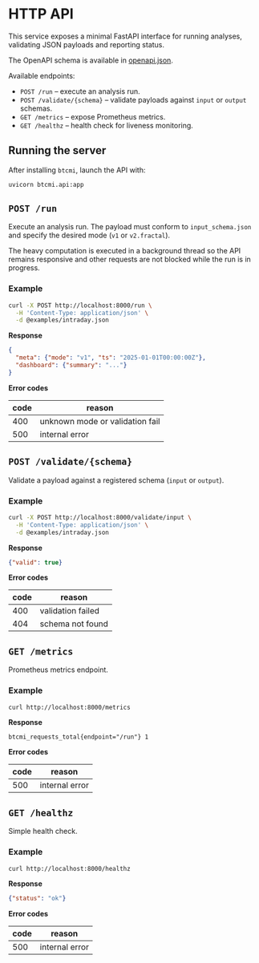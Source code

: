 # HTTP API

This service exposes a minimal FastAPI interface for running analyses, validating JSON payloads and reporting status.

The OpenAPI schema is available in [openapi.json](openapi.json).

Available endpoints:

- `POST /run` – execute an analysis run.
- `POST /validate/{schema}` – validate payloads against `input` or `output` schemas.
- `GET /metrics` – expose Prometheus metrics.
- `GET /healthz` – health check for liveness monitoring.

## Running the server

After installing `btcmi`, launch the API with:

```bash
uvicorn btcmi.api:app
```

## `POST /run`

Execute an analysis run. The payload must conform to `input_schema.json` and specify the desired mode (`v1` or `v2.fractal`).

The heavy computation is executed in a background thread so the API
remains responsive and other requests are not blocked while the run is
in progress.

### Example

```bash
curl -X POST http://localhost:8000/run \
  -H 'Content-Type: application/json' \
  -d @examples/intraday.json
```

**Response**

```json
{
  "meta": {"mode": "v1", "ts": "2025-01-01T00:00:00Z"},
  "dashboard": {"summary": "..."}
}
```

**Error codes**

| code | reason                          |
|------|---------------------------------|
| 400  | unknown mode or validation fail |
| 500  | internal error                  |

## `POST /validate/{schema}`

Validate a payload against a registered schema (`input` or `output`).

### Example

```bash
curl -X POST http://localhost:8000/validate/input \
  -H 'Content-Type: application/json' \
  -d @examples/intraday.json
```

**Response**

```json
{"valid": true}
```

**Error codes**

| code | reason                |
|------|-----------------------|
| 400  | validation failed     |
| 404  | schema not found      |

## `GET /metrics`

Prometheus metrics endpoint.

### Example

```bash
curl http://localhost:8000/metrics
```

**Response**

```
btcmi_requests_total{endpoint="/run"} 1
```

**Error codes**

| code | reason             |
|------|--------------------|
| 500  | internal error     |

## `GET /healthz`

Simple health check.

### Example

```bash
curl http://localhost:8000/healthz
```

**Response**

```json
{"status": "ok"}
```

**Error codes**

| code | reason         |
|------|----------------|
| 500  | internal error |


